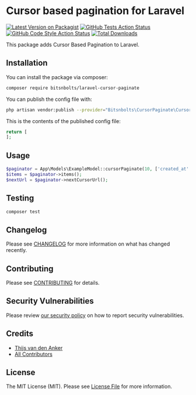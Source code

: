 # Cursor based pagination for Laravel

[![Latest Version on Packagist](https://img.shields.io/packagist/v/bitsnbolts/laravel-cursor-paginate.svg?style=flat-square)](https://packagist.org/packages/bitsnbolts/laravel-cursor-paginate)
[![GitHub Tests Action Status](https://img.shields.io/github/workflow/status/bitsnbolts/laravel-cursor-paginate/run-tests?label=tests)](https://github.com/bitsnbolts/laravel-cursor-paginate/actions?query=workflow%3ATests+branch%3Amaster)
[![GitHub Code Style Action Status](https://img.shields.io/github/workflow/status/bitsnbolts/laravel-cursor-paginate/Check%20&%20fix%20styling?label=code%20style)](https://github.com/bitsnbolts/laravel-cursor-paginate/actions?query=workflow%3A"Check+%26+fix+styling"+branch%3Amaster)
[![Total Downloads](https://img.shields.io/packagist/dt/bitsnbolts/laravel-cursor-paginate.svg?style=flat-square)](https://packagist.org/packages/bitsnbolts/laravel-cursor-paginate)


This package adds Cursor Based Pagination to Laravel.

## Installation

You can install the package via composer:

```bash
composer require bitsnbolts/laravel-cursor-paginate
```

You can publish the config file with:
```bash
php artisan vendor:publish --provider="Bitsnbolts\CursorPaginate\CursorPaginateServiceProvider" --tag="laravel-cursor-paginate-config"
```

This is the contents of the published config file:

```php
return [
];
```

## Usage

```php
$paginator = App\Models\ExampleModel::cursorPaginate(10, ['created_at' => 'desc', 'id' => 'desc']);
$items = $paginator->items();
$nextUrl = $paginator->nextCursorUrl();
```

## Testing

```bash
composer test
```

## Changelog

Please see [CHANGELOG](CHANGELOG.md) for more information on what has changed recently.

## Contributing

Please see [CONTRIBUTING](.github/CONTRIBUTING.md) for details.

## Security Vulnerabilities

Please review [our security policy](../../security/policy) on how to report security vulnerabilities.

## Credits

- [Thijs van den Anker](https://github.com/ThijsvandenAnker)
- [All Contributors](../../contributors)

## License

The MIT License (MIT). Please see [License File](LICENSE.md) for more information.
